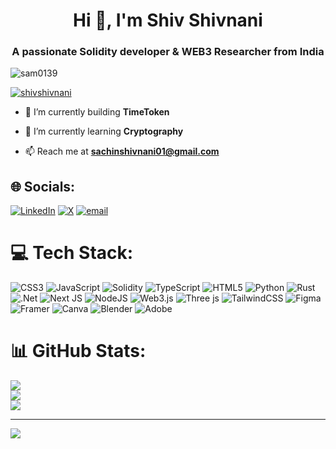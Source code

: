 <h1 align="center">Hi 👋, I'm Shiv Shivnani</h1>
<h3 align="center">A passionate Solidity developer & WEB3 Researcher from India</h3>

<p align="left"> <img src="https://komarev.com/ghpvc/?username=sam0139&label=Profile%20views&color=0e75b6&style=flat" alt="sam0139" /> </p>

<p align="left"> <a href="https://twitter.com/shivshivnani" target="blank"><img src="https://img.shields.io/twitter/follow/shivshivnani?logo=twitter&style=for-the-badge" alt="shivshivnani" /></a> </p>

- 🔭 I’m currently building **TimeToken**

- 🌱 I’m currently learning **Cryptography**

- 📫 Reach me at **sachinshivnani01@gmail.com**


## 🌐 Socials:
[![LinkedIn](https://img.shields.io/badge/LinkedIn-%230077B5.svg?logo=linkedin&logoColor=white)](https://linkedin.com/in/SachinShivnani) [![X](https://img.shields.io/badge/X-black.svg?logo=X&logoColor=white)](https://x.com/ShivShivnani) [![email](https://img.shields.io/badge/Email-D14836?logo=gmail&logoColor=white)](mailto:sachinshivnani01@gmail.com) 

# 💻 Tech Stack:
![CSS3](https://img.shields.io/badge/css3-%231572B6.svg?style=flat&logo=css3&logoColor=white) ![JavaScript](https://img.shields.io/badge/javascript-%23323330.svg?style=flat&logo=javascript&logoColor=%23F7DF1E) ![Solidity](https://img.shields.io/badge/Solidity-%23363636.svg?style=flat&logo=solidity&logoColor=white) ![TypeScript](https://img.shields.io/badge/typescript-%23007ACC.svg?style=flat&logo=typescript&logoColor=white) ![HTML5](https://img.shields.io/badge/html5-%23E34F26.svg?style=flat&logo=html5&logoColor=white) ![Python](https://img.shields.io/badge/python-3670A0?style=flat&logo=python&logoColor=ffdd54) ![Rust](https://img.shields.io/badge/rust-%23000000.svg?style=flat&logo=rust&logoColor=white) ![.Net](https://img.shields.io/badge/.NET-5C2D91?style=flat&logo=.net&logoColor=white) ![Next JS](https://img.shields.io/badge/Next-black?style=flat&logo=next.js&logoColor=white) ![NodeJS](https://img.shields.io/badge/node.js-6DA55F?style=flat&logo=node.js&logoColor=white) ![Web3.js](https://img.shields.io/badge/web3.js-F16822?style=flat&logo=web3.js&logoColor=white) ![Three js](https://img.shields.io/badge/threejs-black?style=flat&logo=three.js&logoColor=white) ![TailwindCSS](https://img.shields.io/badge/tailwindcss-%2338B2AC.svg?style=flat&logo=tailwind-css&logoColor=white) ![Figma](https://img.shields.io/badge/figma-%23F24E1E.svg?style=flat&logo=figma&logoColor=white) ![Framer](https://img.shields.io/badge/Framer-black?style=flat&logo=framer&logoColor=blue) ![Canva](https://img.shields.io/badge/Canva-%2300C4CC.svg?style=flat&logo=Canva&logoColor=white) ![Blender](https://img.shields.io/badge/blender-%23F5792A.svg?style=flat&logo=blender&logoColor=white) ![Adobe](https://img.shields.io/badge/adobe-%23FF0000.svg?style=flat&logo=adobe&logoColor=white)
# 📊 GitHub Stats:
![](https://github-readme-stats.vercel.app/api?username=sam0139&theme=monokai&hide_border=false&include_all_commits=false&count_private=true)<br/>
![](https://nirzak-streak-stats.vercel.app/?user=sam0139&theme=monokai&hide_border=false)<br/>
![](https://github-readme-stats.vercel.app/api/top-langs/?username=sam0139&theme=monokai&hide_border=false&include_all_commits=false&count_private=true&layout=compact)

---
[![](https://visitcount.itsvg.in/api?id=sam0139&icon=0&color=0)](https://visitcount.itsvg.in)

<!-- Proudly created with GPRM ( https://gprm.itsvg.in ) -->
